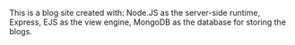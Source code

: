 This is a blog site created with:
Node.JS as the server-side runtime,
Express,
EJS as the view engine,
MongoDB as the database for storing the blogs.

